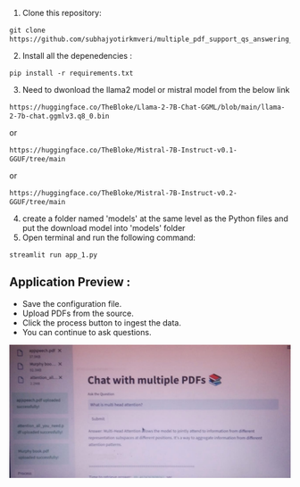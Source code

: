 1. Clone this repository:
   
 ```
 git clone https://github.com/subhajyotirkmveri/multiple_pdf_support_qs_answering_app.git
 ```
2. Install all the depenedencies :
   
```
pip install -r requirements.txt
```
3. Need to dwonload the llama2 model or mistral model from the below link
```
https://huggingface.co/TheBloke/Llama-2-7B-Chat-GGML/blob/main/llama-2-7b-chat.ggmlv3.q8_0.bin
```
or 
```
https://huggingface.co/TheBloke/Mistral-7B-Instruct-v0.1-GGUF/tree/main
```
or 

```
https://huggingface.co/TheBloke/Mistral-7B-Instruct-v0.2-GGUF/tree/main
```
4. create a folder named 'models' at the same level as the Python files and  put the download model into 'models' folder 
5. Open terminal and run the following command:
```
streamlit run app_1.py
```
## Application Preview :
- Save the configuration file.
- Upload PDFs from the source.
- Click the process button to ingest the data.
- You can continue to ask questions.
  
![image](https://github.com/subhajyotirkmveri/multiple_pdf_support_qs_answering_app/blob/main/asset/asset_3.jpeg)
